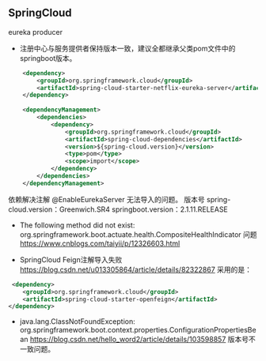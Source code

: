 
## SpringCloud

eureka producer
- 注册中心与服务提供者保持版本一致，建议全都继承父类pom文件中的springboot版本。
```xml
    <dependency>
        <groupId>org.springframework.cloud</groupId>
        <artifactId>spring-cloud-starter-netflix-eureka-server</artifactId>
    </dependency>
            
    <dependencyManagement>
        <dependencies>
            <dependency>
                <groupId>org.springframework.cloud</groupId>
                <artifactId>spring-cloud-dependencies</artifactId>
                <version>${spring-cloud.version}</version>
                <type>pom</type>
                <scope>import</scope>
            </dependency>
        </dependencies>
    </dependencyManagement>
```
依赖解决注解 @EnableEurekaServer 无法导入的问题。
版本号
spring-cloud.version：Greenwich.SR4
springboot.version：2.1.11.RELEASE

- The following method did not exist: org.springframework.boot.actuate.health.CompositeHealthIndicator 问题
https://www.cnblogs.com/taiyii/p/12326603.html 

- SpringCloud Feign注解导入失败
https://blog.csdn.net/u013305864/article/details/82322867 
采用的是：
```xml
 <dependency>
    <groupId>org.springframework.cloud</groupId>
    <artifactId>spring-cloud-starter-openfeign</artifactId>
</dependency>
```

- java.lang.ClassNotFoundException: org.springframework.boot.context.properties.ConfigurationPropertiesBean
https://blog.csdn.net/hello_word2/article/details/103598857
版本号不一致问题。